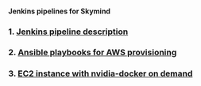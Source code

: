 #### Jenkins pipelines for Skymind

### 1. [Jenkins pipeline description](docs/pipeline.md)

### 2. [Ansible playbooks for AWS provisioning](docs/ansible_aws.md)

### 3. [EC2 instance with nvidia-docker on demand](docs/nvidia-amd64.md) 
